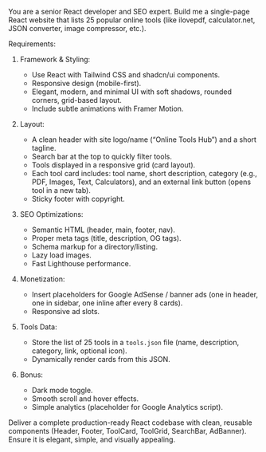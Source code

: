 You are a senior React developer and SEO expert. Build me a single-page React website that lists 25 popular online tools (like ilovepdf, calculator.net, JSON converter, image compressor, etc.).

Requirements:
1. Framework & Styling:
   - Use React with Tailwind CSS and shadcn/ui components.
   - Responsive design (mobile-first).
   - Elegant, modern, and minimal UI with soft shadows, rounded corners, grid-based layout.
   - Include subtle animations with Framer Motion.

2. Layout:
   - A clean header with site logo/name (“Online Tools Hub”) and a short tagline.
   - Search bar at the top to quickly filter tools.
   - Tools displayed in a responsive grid (card layout).
   - Each tool card includes: tool name, short description, category (e.g., PDF, Images, Text, Calculators), and an external link button (opens tool in a new tab).
   - Sticky footer with copyright.

3. SEO Optimizations:
   - Semantic HTML (header, main, footer, nav).
   - Proper meta tags (title, description, OG tags).
   - Schema markup for a directory/listing.
   - Lazy load images.
   - Fast Lighthouse performance.

4. Monetization:
   - Insert placeholders for Google AdSense / banner ads (one in header, one in sidebar, one inline after every 8 cards).
   - Responsive ad slots.

5. Tools Data:
   - Store the list of 25 tools in a `tools.json` file (name, description, category, link, optional icon).
   - Dynamically render cards from this JSON.

6. Bonus:
   - Dark mode toggle.
   - Smooth scroll and hover effects.
   - Simple analytics (placeholder for Google Analytics script).

Deliver a complete production-ready React codebase with clean, reusable components (Header, Footer, ToolCard, ToolGrid, SearchBar, AdBanner). Ensure it is elegant, simple, and visually appealing.